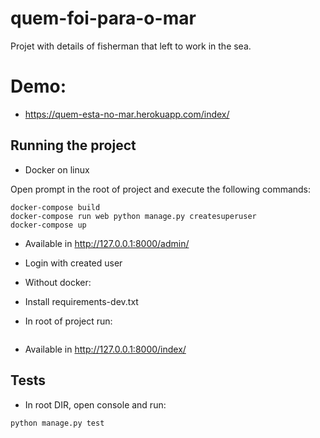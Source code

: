 # quem-foi-para-o-mar

Projet with details of fisherman that left to work in the sea.


# Demo:

- https://quem-esta-no-mar.herokuapp.com/index/

## Running the project


- Docker on linux

Open prompt in the root of project and execute the following commands:

```
docker-compose build
docker-compose run web python manage.py createsuperuser
docker-compose up
```

- Available in http://127.0.0.1:8000/admin/
- Login with created user

- Without docker:

- Install requirements-dev.txt
- In root of project run:

```python manage.py runserver
```

- Available in http://127.0.0.1:8000/index/

## Tests

- In root DIR, open console and run:

```
python manage.py test
```
